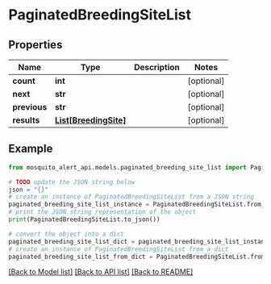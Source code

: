 # PaginatedBreedingSiteList


## Properties

Name | Type | Description | Notes
------------ | ------------- | ------------- | -------------
**count** | **int** |  | [optional] 
**next** | **str** |  | [optional] 
**previous** | **str** |  | [optional] 
**results** | [**List[BreedingSite]**](BreedingSite.md) |  | [optional] 

## Example

```python
from mosquito_alert_api.models.paginated_breeding_site_list import PaginatedBreedingSiteList

# TODO update the JSON string below
json = "{}"
# create an instance of PaginatedBreedingSiteList from a JSON string
paginated_breeding_site_list_instance = PaginatedBreedingSiteList.from_json(json)
# print the JSON string representation of the object
print(PaginatedBreedingSiteList.to_json())

# convert the object into a dict
paginated_breeding_site_list_dict = paginated_breeding_site_list_instance.to_dict()
# create an instance of PaginatedBreedingSiteList from a dict
paginated_breeding_site_list_from_dict = PaginatedBreedingSiteList.from_dict(paginated_breeding_site_list_dict)
```
[[Back to Model list]](../README.md#documentation-for-models) [[Back to API list]](../README.md#documentation-for-api-endpoints) [[Back to README]](../README.md)


